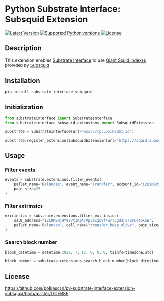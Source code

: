 # Python Substrate Interface: Subsquid Extension

[![Latest Version](https://img.shields.io/pypi/v/substrate-interface-polkascan.svg)](https://pypi.org/project/substrate-interface-polkascan/)
[![Supported Python versions](https://img.shields.io/pypi/pyversions/substrate-interface-polkascan.svg)](https://pypi.org/project/substrate-interface/)
[![License](https://img.shields.io/pypi/l/substrate-interface-polkascan.svg)](https://github.com/polkascan/py-substrate-interface-extension-polkascan/blob/master/LICENSE)


## Description
This extension enables [Substrate Interface](https://github.com/polkascan/py-substrate-interface) to use [Giant Squid indexes](https://docs.subsquid.io/giant-squid-api/statuses/) provided by [Subsquid](https://subsquid.io)   

## Installation
```bash
pip install substrate-interface-subsquid
```

## Initialization

```python
from substrateinterface import SubstrateInterface
from substrateinterface_subsquid.extensions import SubsquidExtension

substrate = SubstrateInterface(url="wss://rpc.polkadot.io")

substrate.register_extension(SubsquidExtension(url='https://squid.subsquid.io/gs-explorer-polkadot/graphql'))
```

## Usage

### Filter events

```python
events = substrate.extensions.filter_events(
    pallet_name="Balances", event_name="Transfer", account_id="12L9MSmxHY8YvtZKpA7Vpvac2pwf4wrT3gd2Tx78sCctoXSE", 
    page_size=25
)
```

### Filter extrinsics

```python
extrinsics = substrate.extensions.filter_extrinsics(
    ss58_address="12L9MSmxHY8YvtZKpA7Vpvac2pwf4wrT3gd2Tx78sCctoXSE",
    pallet_name="Balances", call_name="transfer_keep_alive", page_size=25
)
```

### Search block number

```python
block_datetime = datetime(2020, 7, 12, 0, 0, 0, tzinfo=timezone.utc)

block_number = substrate.extensions.search_block_number(block_datetime=block_datetime)
```

## License
https://github.com/polkascan/py-substrate-interface-extension-subsquid/blob/master/LICENSE
